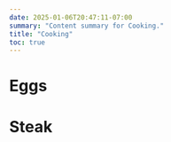 ```yaml
---
date: 2025-01-06T20:47:11-07:00
summary: "Content summary for Cooking."
title: "Cooking"
toc: true
---
```


# Eggs

# Steak
